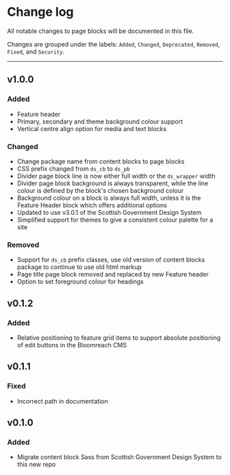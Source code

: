 # Change log

All notable changes to page blocks will be documented in this file.

Changes are grouped under the labels: `Added`, `Changed`, `Deprecated`, 
`Removed`, `Fixed`, and `Security`.

---
## v1.0.0
### Added
- Feature header
- Primary, secondary and theme background colour support
- Vertical centre align option for media and text blocks
### Changed
- Change package name from content blocks to page blocks
- CSS prefix changed from `ds_cb` to `ds_pb`
- Divider page block line is now either full width or the `ds_wrapper` width
- Divider page block background is always transparent, while the line colour is defined by the block's chosen background colour
- Background colour on a block is always full width, unless it is the Feature Header block which offers additional options
- Updated to use v3.0.1 of the Scottish Government Design System
- Simplified support for themes to give a consistent colour palette for a site
### Removed
- Support for `ds_cb` prefix classes, use old version of content blocks package to continue to use old html markup
- Page title page block removed and replaced by new Feature header
- Option to set foreground colour for headings

## v0.1.2
### Added
- Relative positioning to feature grid items to support absolute positioning of edit buttons in the Bloomreach CMS

## v0.1.1
### Fixed
- Incorrect path in documentation

## v0.1.0
### Added
- Migrate content block Sass from Scottish Government Design System to this new repo